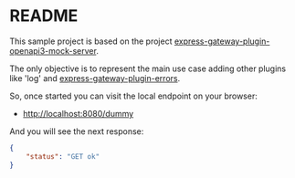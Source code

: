 # README

This sample project is based on the project [express-gateway-plugin-openapi3-mock-server](https://github.com/vilherda/express-gateway-plugin-openapi3-mock-server).

The only objective is to represent the main use case adding other plugins like 'log' and [express-gateway-plugin-errors](https://github.com/josemf/express-gateway-plugin-errors).

So, once started you can visit the local endpoint on your browser:

- <http://localhost:8080/dummy>

And you will see the next response:

```json
{
    "status": "GET ok"
}
```
